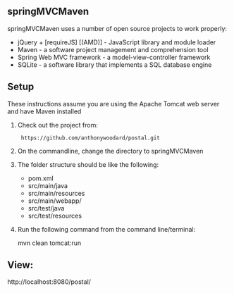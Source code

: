 springMVCMaven
--------------
springMVCMaven uses a number of open source projects to work properly:

*   jQuery + [requireJS] [(AMD)] - JavaScript library and module loader
*   Maven - a software project management and comprehension tool
*   Spring Web MVC framework - a model-view-controller framework
*   SQLite - a software library that implements a SQL database engine
    
Setup
---------------------
These instructions assume you are using the Apache Tomcat web server and have Maven installed

1. Check out the project from:

        https://github.com/anthonywoodard/postal.git

2. On the commandline, change the directory to springMVCMaven
		
3. The folder structure should be like the following:

	- pom.xml
    - src/main/java
    - src/main/resources
	- src/main/webapp/
    - src/test/java
    - src/test/resources
     

4. Run the following command from the command line/terminal:
   
   mvn clean tomcat:run
   
View:
-----
http://localhost:8080/postal/
    